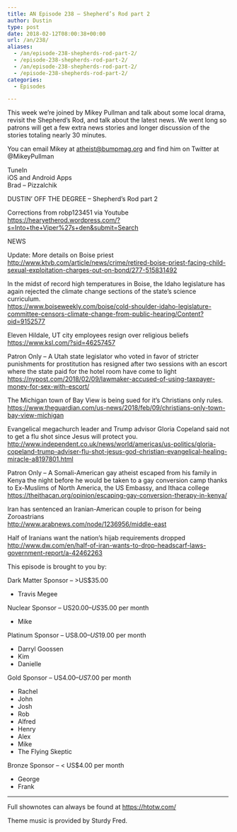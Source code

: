 ```yaml
---
title: AN Episode 238 – Shepherd’s Rod part 2
author: Dustin
type: post
date: 2018-02-12T08:00:38+00:00
url: /an/238/
aliases:
  - /an/episode-238-shepherds-rod-part-2/
  - /episode-238-shepherds-rod-part-2/
  - /an/episode-238-shepherds-rod-part-2/
  - /episode-238-shepherds-rod-part-2/
categories:
  - Episodes

---
```

<div id="buzzsprout-player-10552871"></div><script src="https://www.buzzsprout.com/1983601/10552871-episode-238-shepherd-s-rod-part-2.js?container_id=buzzsprout-player-10552871&player=small" type="text/javascript" charset="utf-8"></script>

This week we&#8217;re joined by Mikey Pullman and talk about some local drama, revisit the Shepherd&#8217;s Rod, and talk about the latest news. We went long so patrons will get a few extra news stories and longer discussion of the stories totaling nearly 30 minutes.

<!--more-->
You can email Mikey at atheist@bumpmag.org and find him on Twitter at @MikeyPullman

TuneIn  
iOS and Android Apps  
Brad &#8211; Pizzalchik

DUSTIN’ OFF THE DEGREE &#8211; Shepherd’s Rod part 2

Corrections from robp123451 via Youtube  
<https://hearyetherod.wordpre­ss.com/?s=Into+the+Viper%27s+den&submit=Search>

NEWS

Update: More details on Boise priest  
 <http://www.ktvb.com/article/news/crime/retired-boise-priest-facing-child-sexual-exploitation-charges-out-on-bond/277-515831492>

In the midst of record high temperatures in Boise, the Idaho legislature has again rejected the climate change sections of the state&#8217;s science curriculum.  
 <https://www.boiseweekly.com/boise/cold-shoulder-idaho-legislature-committee-censors-climate-change-from-public-hearing/Content?oid=9152577>

Eleven Hildale, UT city employees resign over religious beliefs  
 <https://www.ksl.com/?sid=46257457>

Patron Only &#8211; A Utah state legislator who voted in favor of stricter punishments for prostitution has resigned after two sessions with an escort where the state paid for the hotel room have come to light  
 <https://nypost.com/2018/02/09/lawmaker-accused-of-using-taxpayer-money-for-sex-with-escort/>

The Michigan town of Bay View is being sued for it&#8217;s Christians only rules.  
 <https://www.theguardian.com/us-news/2018/feb/09/christians-only-town-bay-view-michigan>

Evangelical megachurch leader and Trump advisor Gloria Copeland said not to get a flu shot since Jesus will protect you.  
 <http://www.independent.co.uk/news/world/americas/us-politics/gloria-copeland-trump-adviser-flu-shot-jesus-god-christian-evangelical-healing-miracle-a8197801.html>

Patron Only &#8211; A Somali-American gay atheist escaped from his family in Kenya the night before he would be taken to a gay conversion camp thanks to Ex-Muslims of North America, the US Embassy, and Ithaca college  
 <https://theithacan.org/opinion/escaping-gay-conversion-therapy-in-kenya/>

Iran has sentenced an Iranian-American couple to prison for being Zoroastrians  
 <http://www.arabnews.com/node/1236956/middle-east>

Half of Iranians want the nation&#8217;s hijab requirements dropped  
 <http://www.dw.com/en/half-of-iran-wants-to-drop-headscarf-laws-government-report/a-42462263>

This episode is brought to you by:

Dark Matter Sponsor – >US$35.00  
* Travis Megee  

Nuclear Sponsor – US$20.00 – US$35.00 per month  
* Mike  

Platinum Sponsor – US$8.00 – US$19.00 per month  
* Darryl Goossen  
* Kim  
* Danielle  

Gold Sponsor – US$4.00 – US$7.00 per month  
* Rachel  
* John  
* Josh  
* Rob  
* Alfred  
* Henry  
* Alex  
* Mike  
* The Flying Skeptic  

Bronze Sponsor – < US$4.00 per month  
* George  
* Frank

<hr width="500" />

Full shownotes can always be found at <https://htotw.com/>  

Theme music is provided by Sturdy Fred.